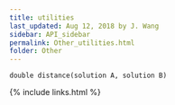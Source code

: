 ```yaml
---
title: utilities
last_updated: Aug 12, 2018 by J. Wang
sidebar: API_sidebar
permalink: Other_utilities.html
folder: Other
---
```


`double distance(solution A, solution B)`

{% include links.html %}